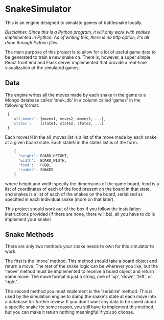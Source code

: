 # SnakeSimulator
This is an engine designed to simulate games of battlesnake locally. 

*Disclaimer: Since this is a Python program, it will only work with snakes implemented in Python. As of writing this, there is no http option, it's all done through Python files.*

The main purpose of this project is to allow for a lot of useful game data to be generated to train a new snake on. There is, however, a super simple React front end and Flask server implemented that provide a real-time visualization of the simulated games. 

## Data
The engine writes all the moves made by each snake in the game to a Mongo database called 'snek_db' in a column called 'games' in the following format:

 ```python 
  {
    'all_moves': [moves1, moves2, moves3, ...],
    'states':    [state1, state2, state3, ...]
  }
 ```
  
Each movesN in the all_moves list is a list of the move made by each snake at a given board state. 
Each stateN in the states list is of the form:
```python
    {
      'height': BOARD_HEIGHT,
      'width':  BOARD_WIDTH,
      'food':   FOOD,
      'snakes': SNAKES
    }
```
where height and width specify the dimensions of the game board, food is a list of coordinates of each of the food present on the board in that state, and snakes is a list of each of the snakes on the board, serialized as specified in each individual snake (more on that later).
 
This project should work out of the box if you follow the installation instructions provided (if there are none, there will be), all you have to do is implement your snake!

## Snake Methods
There are only two methods your snake needs to own for this simulator to work.

The first is the 'move' method. This method should take a board object and return a move. The rest of the snake logic can be wherever you like, but the 'move' method must be implemented to receive a board object and return some move. The move format is just a string, one of 'up', 'down', 'left', or 'right'.

The second method you must implement is the 'serialize' method. This is used by the simulation engine to dump the snake's state at each move into a database for further review. If you don't want any data to be saved about a specific snake for some reason, you still have to implement this method, but you can make it return nothing meaningful if you so choose.
